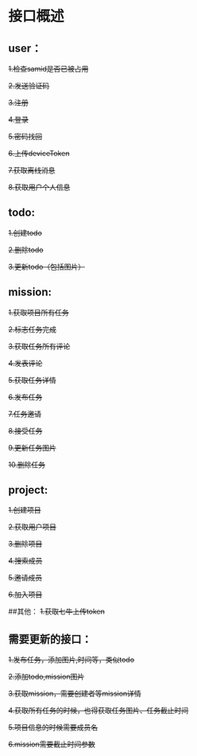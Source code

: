 # 接口概述


## user：

<del>1.检查samid是否已被占用

<del>2.发送验证码

<del>3.注册

<del>4.登录

<del>5.密码找回

<del>6.上传deviceToken

<del>7.获取离线消息

<del>8.获取用户个人信息

## todo:
<del>1.创建todo

<del>2.删除todo

<del>3.更新todo（包括图片）

## mission:

<del>1.获取项目所有任务

<del>2.标志任务完成

<del>3.获取任务所有评论

<del>4.发表评论

<del>5.获取任务详情

<del>6.发布任务

<del>7.任务邀请

<del>8.接受任务

<del>9.更新任务图片

<del>10.删除任务

## project:

<del>1.创建项目

<del>2.获取用户项目

<del>3.删除项目

<del>4.搜索成员

<del>5.邀请成员

<del>6.加入项目

##其他：
<del>1.获取七牛上传token


## 需要更新的接口：

<del>1.发布任务，添加图片,时间等，类似todo

<del>2.添加todo,mission图片

<del>3.获取mission，需要创建者等mission详情

<del>4.获取所有任务的时候，也得获取任务图片、任务截止时间

<del>5.项目信息的时候需要成员名

<del>6.mission需要截止时间参数